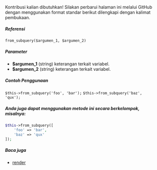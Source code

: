 Kontribusi kalian dibutuhkan!
Silakan perbarui halaman ini melalui GitHub dengan menggunakan format standar berikut dilengkapi dengan kalimat pembukaan.

##### Referensi

`from_subquery($argumen_1, $argumen_2)`

##### Parameter
* **$argumen_1** (string) keterangan terkait variabel.
* **$argumen_2** (string) keterangan terkait variabel.

##### Contoh Penggunaan
`$this->from_subquery('foo', 'bar');`
`$this->from_subquery('baz', 'qux');`


##### Anda juga dapat menggunakan metode ini secara berkelompok, misalnya:
```php
$this->from_subquery([
    'foo' => 'bar',
    'baz' => 'qux'
]);
```

##### Baca juga
* [render](./render)
